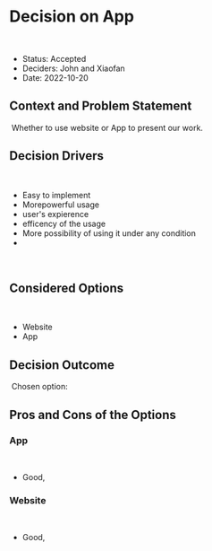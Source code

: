 # Decision on App
​
* Status: Accepted
* Deciders: John and Xiaofan <!-- optional -->
* Date: 2022-10-20 <!-- optional -->
​
## Context and Problem Statement
​
Whether to use website or App to present our work.
​
## Decision Drivers <!-- optional -->
​
* Easy to implement
* Morepowerful usage 
* user's expierence
* efficency of the usage
* More possibility of using it under any condition
* 
​
## Considered Options
​
* Website
* App
​
## Decision Outcome
​
Chosen option: 

## Pros and Cons of the Options <!-- optional -->
### App
​
* Good, 
​
### Website
​
* Good, 

<!-- markdownlint-disable-file MD013 -->
